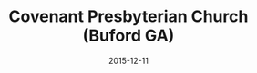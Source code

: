 ---
date: &id001 2015-12-11
end_date: null
location:
  address: 1420 Rock Springs Road
  city: Buford
  state: GA
minister:
- end: null
  name: Christopher B. Strevel
  start: 2015-01-01
  type: Pastor
ministers:
- Christopher B. Strevel
name: Covenant Presbyterian Church
names:
- end: null
  name: Covenant Presbyterian Church
  start: 2015-12-11
origination_date: *id001
raw_data: "GA  Buford\n\nCovenant Presbyterian Church (December 11, 2015\u2013 )\n\
  (received from the Reformed Presbyterian Church in the United States)\n1420 Rock\
  \ Springs Road\nPastor: Christopher B. Strevel, 2015\u2013"
received_from:
- Reformed Presbyterian Church in the United States
states:
- GA
status:
  active: true
  end_date: null
  reason: null
  received_from: null
  withdrawal_to: null
title: Covenant Presbyterian Church (Buford GA)
year_established:
- 2015

---